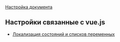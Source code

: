 [Настройка документа](/doc/README.md)

## Настройки связанные с vue.js

* [Локализация состояний и списков переменных](doc/vue/i18n_state.md)